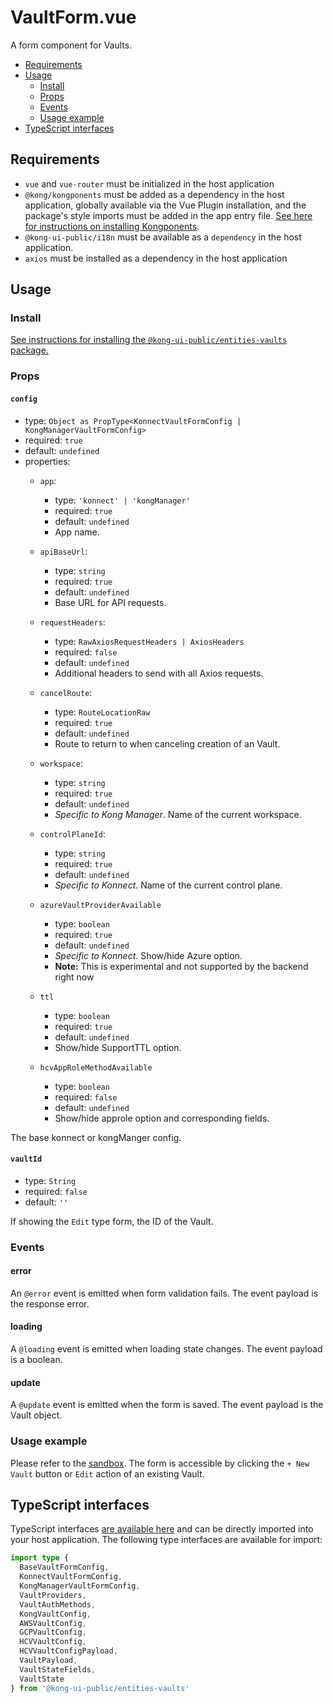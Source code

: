 # VaultForm.vue

A form component for Vaults.

- [Requirements](#requirements)
- [Usage](#usage)
  - [Install](#install)
  - [Props](#props)
  - [Events](#events)
  - [Usage example](#usage-example)
- [TypeScript interfaces](#typescript-interfaces)

## Requirements

- `vue` and `vue-router` must be initialized in the host application
- `@kong/kongponents` must be added as a dependency in the host application, globally available via the Vue Plugin installation, and the package's style imports must be added in the app entry file. [See here for instructions on installing Kongponents](https://kongponents.konghq.com/#globally-install-all-kongponents).
- `@kong-ui-public/i18n` must be available as a `dependency` in the host application.
- `axios` must be installed as a dependency in the host application

## Usage

### Install

[See instructions for installing the `@kong-ui-public/entities-vaults` package.](../README.md#install)

### Props

#### `config`

- type: `Object as PropType<KonnectVaultFormConfig | KongManagerVaultFormConfig>`
- required: `true`
- default: `undefined`
- properties:
  - `app`:
    - type: `'konnect' | 'kongManager'`
    - required: `true`
    - default: `undefined`
    - App name.

  - `apiBaseUrl`:
    - type: `string`
    - required: `true`
    - default: `undefined`
    - Base URL for API requests.

  - `requestHeaders`:
    - type: `RawAxiosRequestHeaders | AxiosHeaders`
    - required: `false`
    - default: `undefined`
    - Additional headers to send with all Axios requests.

  - `cancelRoute`:
    - type: `RouteLocationRaw`
    - required: `true`
    - default: `undefined`
    - Route to return to when canceling creation of an Vault.

  - `workspace`:
    - type: `string`
    - required: `true`
    - default: `undefined`
    - *Specific to Kong Manager*. Name of the current workspace.

  - `controlPlaneId`:
    - type: `string`
    - required: `true`
    - default: `undefined`
    - *Specific to Konnect*. Name of the current control plane.

  - `azureVaultProviderAvailable`
    - type: `boolean`
    - required: `true`
    - default: `undefined`
    - *Specific to Konnect*. Show/hide Azure option.
    - **Note:** This is experimental and not supported by the backend right now

  - `ttl`
    - type: `boolean`
    - required: `true`
    - default: `undefined`
    - Show/hide SupportTTL option.

  - `hcvAppRoleMethodAvailable`
    - type: `boolean`
    - required: `false`
    - default: `undefined`
    - Show/hide approle option and corresponding fields.

The base konnect or kongManger config.

#### `vaultId`

- type: `String`
- required: `false`
- default: `''`

If showing the `Edit` type form, the ID of the Vault.

### Events

#### error

An `@error` event is emitted when form validation fails. The event payload is the response error.

#### loading

A `@loading` event is emitted when loading state changes. The event payload is a boolean.

#### update

A `@update` event is emitted when the form is saved. The event payload is the Vault object.

### Usage example

Please refer to the [sandbox](../sandbox/pages/VaultListPage.vue). The form is accessible by clicking the `+ New Vault` button or `Edit` action of an existing Vault.

## TypeScript interfaces

TypeScript interfaces [are available here](../src/types/vault-form.ts) and can be directly imported into your host application. The following type interfaces are available for import:

```ts
import type {
  BaseVaultFormConfig,
  KonnectVaultFormConfig,
  KongManagerVaultFormConfig,
  VaultProviders,
  VaultAuthMethods,
  KongVaultConfig,
  AWSVaultConfig,
  GCPVaultConfig,
  HCVVaultConfig,
  HCVVaultConfigPayload,
  VaultPayload,
  VaultStateFields,
  VaultState
} from '@kong-ui-public/entities-vaults'
```
